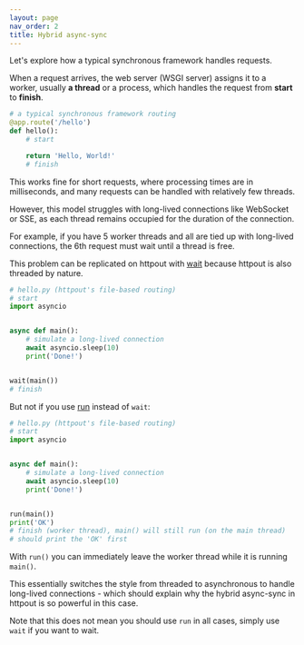 ```yaml
---
layout: page
nav_order: 2
title: Hybrid async-sync
---
```


Let's explore how a typical synchronous framework handles requests.

When a request arrives, the web server (WSGI server) assigns it to a worker, usually **a thread** or a process,
which handles the request from **start** to **finish**.

```python
# a typical synchronous framework routing
@app.route('/hello')
def hello():
    # start

    return 'Hello, World!'
    # finish
```

This works fine for short requests, where processing times are in milliseconds,
and many requests can be handled with relatively few threads.

However, this model struggles with long-lived connections like WebSocket or SSE,
as each thread remains occupied for the duration of the connection.

For example, if you have 5 worker threads and all are tied up with long-lived connections,
the 6th request must wait until a thread is free.

This problem can be replicated on httpout with [wait](/reference/builtins/wait.html) because httpout is also threaded by nature.

```python
# hello.py (httpout's file-based routing)
# start
import asyncio


async def main():
    # simulate a long-lived connection
    await asyncio.sleep(10)
    print('Done!')


wait(main())
# finish
```

But not if you use [run](/reference/builtins/run.html) instead of `wait`:

```python
# hello.py (httpout's file-based routing)
# start
import asyncio


async def main():
    # simulate a long-lived connection
    await asyncio.sleep(10)
    print('Done!')


run(main())
print('OK')
# finish (worker thread), main() will still run (on the main thread)
# should print the 'OK' first
```

With `run()` you can immediately leave the worker thread while it is running `main()`.

This essentially switches the style from threaded to asynchronous to handle long-lived connections -
which should explain why the hybrid async-sync in httpout is so powerful in this case.

Note that this does not mean you should use `run` in all cases, simply use `wait` if you want to wait.
